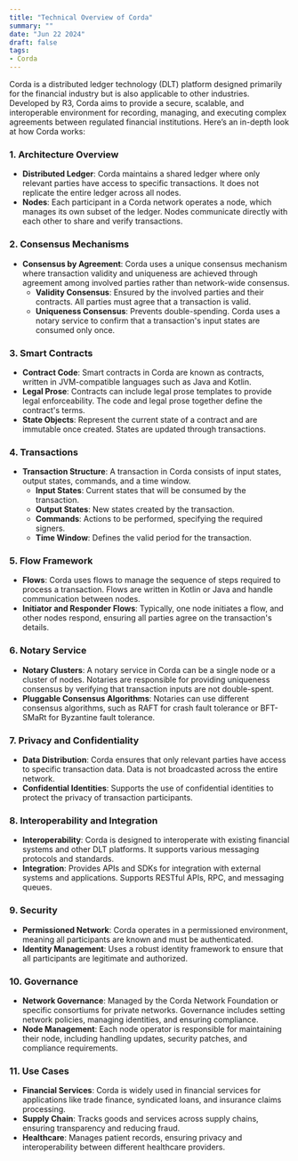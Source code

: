 ```yaml
---
title: "Technical Overview of Corda"
summary: ""
date: "Jun 22 2024"
draft: false
tags:
- Corda
---
```


Corda is a distributed ledger technology (DLT) platform designed primarily for the financial industry but is also applicable to other industries. Developed by R3, Corda aims to provide a secure, scalable, and interoperable environment for recording, managing, and executing complex agreements between regulated financial institutions. Here’s an in-depth look at how Corda works:

### 1. **Architecture Overview**

- **Distributed Ledger**: Corda maintains a shared ledger where only relevant parties have access to specific transactions. It does not replicate the entire ledger across all nodes.
- **Nodes**: Each participant in a Corda network operates a node, which manages its own subset of the ledger. Nodes communicate directly with each other to share and verify transactions.

### 2. **Consensus Mechanisms**

- **Consensus by Agreement**: Corda uses a unique consensus mechanism where transaction validity and uniqueness are achieved through agreement among involved parties rather than network-wide consensus.
  - **Validity Consensus**: Ensured by the involved parties and their contracts. All parties must agree that a transaction is valid.
  - **Uniqueness Consensus**: Prevents double-spending. Corda uses a notary service to confirm that a transaction's input states are consumed only once.

### 3. **Smart Contracts**

- **Contract Code**: Smart contracts in Corda are known as contracts, written in JVM-compatible languages such as Java and Kotlin.
- **Legal Prose**: Contracts can include legal prose templates to provide legal enforceability. The code and legal prose together define the contract's terms.
- **State Objects**: Represent the current state of a contract and are immutable once created. States are updated through transactions.

### 4. **Transactions**

- **Transaction Structure**: A transaction in Corda consists of input states, output states, commands, and a time window.
  - **Input States**: Current states that will be consumed by the transaction.
  - **Output States**: New states created by the transaction.
  - **Commands**: Actions to be performed, specifying the required signers.
  - **Time Window**: Defines the valid period for the transaction.

### 5. **Flow Framework**

- **Flows**: Corda uses flows to manage the sequence of steps required to process a transaction. Flows are written in Kotlin or Java and handle communication between nodes.
- **Initiator and Responder Flows**: Typically, one node initiates a flow, and other nodes respond, ensuring all parties agree on the transaction's details.

### 6. **Notary Service**

- **Notary Clusters**: A notary service in Corda can be a single node or a cluster of nodes. Notaries are responsible for providing uniqueness consensus by verifying that transaction inputs are not double-spent.
- **Pluggable Consensus Algorithms**: Notaries can use different consensus algorithms, such as RAFT for crash fault tolerance or BFT-SMaRt for Byzantine fault tolerance.

### 7. **Privacy and Confidentiality**

- **Data Distribution**: Corda ensures that only relevant parties have access to specific transaction data. Data is not broadcasted across the entire network.
- **Confidential Identities**: Supports the use of confidential identities to protect the privacy of transaction participants.

### 8. **Interoperability and Integration**

- **Interoperability**: Corda is designed to interoperate with existing financial systems and other DLT platforms. It supports various messaging protocols and standards.
- **Integration**: Provides APIs and SDKs for integration with external systems and applications. Supports RESTful APIs, RPC, and messaging queues.

### 9. **Security**

- **Permissioned Network**: Corda operates in a permissioned environment, meaning all participants are known and must be authenticated.
- **Identity Management**: Uses a robust identity framework to ensure that all participants are legitimate and authorized.

### 10. **Governance**

- **Network Governance**: Managed by the Corda Network Foundation or specific consortiums for private networks. Governance includes setting network policies, managing identities, and ensuring compliance.
- **Node Management**: Each node operator is responsible for maintaining their node, including handling updates, security patches, and compliance requirements.

### 11. **Use Cases**

- **Financial Services**: Corda is widely used in financial services for applications like trade finance, syndicated loans, and insurance claims processing.
- **Supply Chain**: Tracks goods and services across supply chains, ensuring transparency and reducing fraud.
- **Healthcare**: Manages patient records, ensuring privacy and interoperability between different healthcare providers.
